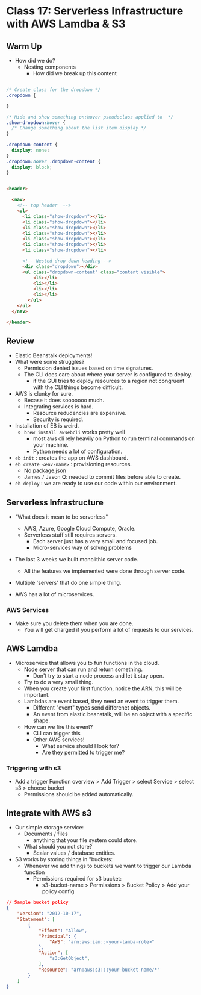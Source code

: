 # Class 17: Serverless Infrastructure with AWS Lamdba & S3

## Warm Up

- How did we do?
  - Nesting components
    - How did we break up this content

```css

/* Create class for the dropdown */
.dropdown {

}

/* Hide and show something on:hover pseudoclass applied to  */
.show-dropdown:hover {
  /* Change something about the list item display */
}

.dropdown-content {
  display: none;
}
.dropdown:hover .dropdown-content {
  display: block;
}

```

```html

<header>

  <nav>
    <!-- top header  -->
    <ul>
      <li class="show-dropdown"></li>
      <li class="show-dropdown"></li>
      <li class="show-dropdown"></li>
      <li class="show-dropdown"></li>
      <li class="show-dropdown"></li>
      <li class="show-dropdown"></li>
      <li class="show-dropdown"></li>

      <!-- Nested drop down heading -->
      <div class="dropdown"></div>
      <ul class="dropdown-content" class="content visible">
          <li></li>
          <li></li>
          <li></li>
          <li></li>
        </ul>
    </ul>
  </nav>

</header>


```

## Review

- Elastic Beanstalk deployments!
- What were some struggles?
  - Permission denied issues based on time signatures.
  - The CLI does care about where your server is configured to deploy.
    - if the GUI tries to deploy resources to a region  not congruent with the CLI things become difficult.
- AWS is clunky for sure.
  - Becase it does sooooooo much.
  - Integrating services is hard.
    - Resource redudencies are expensive.
    - Security is required.
- Installation of EB is weird.
  - `brew install awsebcli` works pretty well
    - most aws cli rely heavily on Python to run terminal commands on your machine.
    - Python needs a lot of configuration.
- `eb init` : creates the app on AWS dashboard.
- `eb create <env-name>` : provisioning resources.
  - No package.json
  - James / Jason Q: needed to commit files before able to create.
- `eb deploy` : we are ready to use our code within our environment.

## Serverless Infrastructure

- "What does it mean to be serverless"
  - AWS, Azure, Google Cloud Compute, Oracle.
  - Serverless stuff still requires servers.
    - Each server just has a very small and focused job.
    - Micro-services way of solvng problems

- The last 3 weeks we built monolithic server code.
  - All the features we implemented were done through server code.
- Multiple 'servers' that do one simple thing.
- AWS has a lot of microservices.

### AWS Services

- Make sure you delete them when you are done.
  - You will get charged if you perform a lot of requests to our services.

## AWS Lamdba

- Microservice that allows you to fun functions in the cloud.
  - Node server that can run and return something.
    - Don't try to start a node process and let it stay open.
  - Try to do a very small thing.
  - When you create your first function, notice the ARN, this will be important.
  - Lambdas are event based, they need an event to trigger them.
    - Different "event"  types send differenet objects.
    - An event from elastic beanstalk, will be an object with a specific shape.
  - How can we fire this event?
    - CLI can trigger this
    - Other AWS services!
      - What service should I look for?
      - Are they permitted to trigger me?

### Triggering with s3

-  Add a trigger Function overview > Add Trigger > select Service > select s3 > choose bucket
   -  Permissions should be added automatically.

## Integrate with AWS s3

- Our simple storage service:
  - Documents / files
    - anything that your file system could store.
  - What should you not store?
    - Scalar values / database entities.
- S3 works by storing things in "buckets:
  - Whenever we add things to buckets we want to trigger our Lambda function
    - Permissions required for s3 bucket:
      - s3-bucket-name > Permissions > Bucket Policy > Add your policy config

```json
// Sample bucket policy
{
    "Version": "2012-10-17",
    "Statement": [
        {
            "Effect": "Allow",
            "Principal": {
                "AWS": "arn:aws:iam::<your-lamba-role>"
            },
            "Action": [
                "s3:GetObject",
            ],
            "Resource": "arn:aws:s3:::your-bucket-name/*"
        }
    ]
}
```
